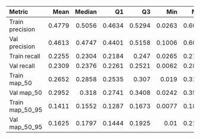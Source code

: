 | Metric          |   Mean |   Median |     Q1 |     Q3 |    Min |    Max |    Std |
|:----------------|-------:|---------:|-------:|-------:|-------:|-------:|-------:|
| Train precision | 0.4779 |   0.5056 | 0.4634 | 0.5294 | 0.0263 | 0.6038 | 0.0969 |
| Val precision   | 0.4613 |   0.4747 | 0.4401 | 0.5158 | 0.1006 | 0.6091 | 0.0906 |
| Train recall    | 0.2255 |   0.2304 | 0.2184 | 0.247  | 0.0265 | 0.2736 | 0.0399 |
| Val recall      | 0.2309 |   0.2376 | 0.2261 | 0.2521 | 0.0062 | 0.2824 | 0.0409 |
| Train map_50    | 0.2652 |   0.2858 | 0.2535 | 0.307  | 0.019  | 0.3198 | 0.063  |
| Val map_50      | 0.2952 |   0.318  | 0.2741 | 0.3408 | 0.0242 | 0.3573 | 0.0677 |
| Train map_50_95 | 0.1411 |   0.1552 | 0.1287 | 0.1673 | 0.0077 | 0.1817 | 0.0386 |
| Val map_50_95   | 0.1625 |   0.1797 | 0.1444 | 0.1925 | 0.01   | 0.2112 | 0.0435 |